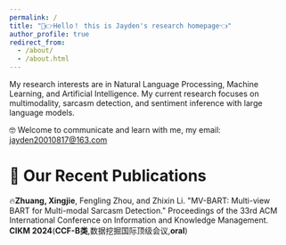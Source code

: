 ```yaml
---
permalink: /
title: "🤣👉Hello！ this is Jayden's research homepage👈"
author_profile: true
redirect_from: 
  - /about/
  - /about.html
---
```


My research interests are in Natural Language Processing, Machine Learning, and Artificial Intelligence. My current research focuses on multimodality, sarcasm detection, and sentiment inference with large language models.

🤓 Welcome to communicate and learn with me, my email: jayden20010817@163.com

📣 Our Recent Publications
======
🔥**Zhuang, Xingjie**, Fengling Zhou, and Zhixin Li. "MV-BART: Multi-view BART for Multi-modal Sarcasm Detection." Proceedings of the 33rd ACM International Conference on Information and Knowledge Management. **CIKM 2024**(**CCF-B类**,数据挖掘国际顶级会议,**oral**)





